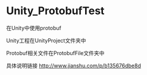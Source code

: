 # Unity_ProtobufTest
在Unity中使用protobuf

Unity工程在UnityProject文件夹中

Protobuf相关文件在ProtobufFile文件夹中

具体说明链接 http://www.jianshu.com/p/b135676dbe8d
